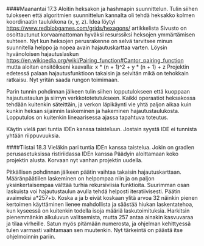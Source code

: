 ####Maanantai 17.3
Aloitin heksakon ja hashmapin suunnittelun. Tulin siihen tulokseen että algoritmien suunnittelun kannalta oli tehdä
heksakko kolmen koordinaatin taulukkona (x, y, z). Idea löytyi https://www.redblobgames.com/grids/hexagons/ artikkelista
Sivusto on osoittautunut korvaamattoman hyväksi resurssiksi heksojen ymmärtämisen suhteen. Nyt kun heksojen perusrakenne
on selvä tarvitsee minun suunnitella helppo ja nopea avain hajautuskarttaa varten. Löysin hyvänoloisen hajautuslaskun
https://en.wikipedia.org/wiki/Pairing_function#Cantor_pairing_function mutta aloitan ensitöikseni kaavalla:
x * (n + 1)^2 + y * (n + 1) + z Projektin edetessä palaan hajautusfunktioon takaisin ja selvitän mikä on tehokkain
ratkaisu. Nyt yritän saada rungon toimimaan.

Parin tunnin pohdinnan jälkeen tulin siihen lopputulokseen että kuoppaan hajautustaulun ja siirryn verkkototetutukseen.
Kaikki operaatiot heksakossa tehdään  kuitenkin säteittäin, ja verkon läpikäynti vie yhtä paljon aikaa kuin kunkin
heksan sijainnin laskeminen ja hakeminen hajautustaulukosta. Lopputulos on  kuitenkin lineaarisessa ajassa tapahtuva
toteutus.

Käytin vielä pari tuntia IDEn kanssa taisteluun. Jostain syystä IDE ei tunnista yhtään riippuvuuksia.

####Tiistai 18.3
Vieläkin pari tuntia IDEn kanssa taistelua. Jokin on gradlen perusasetuksissa ristiriidassa IDEn kanssa
Päädyin aloittamaan koko projektin alusta. Korvaan nyt vanhan projektin uudella.

Pitkällisen pohdinnan jälkeen päätin vaihtaa takaisin hajautuskarttaan. Määränpäätiilen laskeminen on helpompaa niin
ja on paljon yksinkertaisempaa välttää turhia rekursiviisia funktioita. Suurimman osan laskuista voi hajautustaulun
avulla tehdä helposti iteratiivisesti. Päätin avaimeksi a*257+b. Koska a ja b eivät koskaan ylitä arvoa 32 näinkin
pienen kertoimen käyttäminen lienee mahdollista ja säästää hiukan laskentatehoa, kun kyseessä on kuitenkin todella isoja
määriä laskutoimituksia. Harkitsin pienemmänkin alkuluvun valitsemista, mutta 257 antaa ainakin kasvuvaraa ja
tilaa virheille. Satun myös pitämään numerosta, ja ohjelman kehittyessä tulen varmasti vaihtamaan sen muutenkin.
Nyt tärkeintä on päästä itse ohjelmoinnin pariin. 
